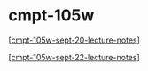 # cmpt-105w

[[cmpt-105w-sept-20-lecture-notes]]

[[cmpt-105w-sept-22-lecture-notes]]


[//begin]: # "Autogenerated link references for markdown compatibility"
[cmpt-105w-sept-20-lecture-notes]: cmpt-105w-sept-20-lecture-notes "cmpt-105w-sept-20-lecture-notes"
[cmpt-105w-sept-22-lecture-notes]: cmpt-105w-sept-22-lecture-notes "cmpt-105w-sept-22-lecture-notes"
[//end]: # "Autogenerated link references"